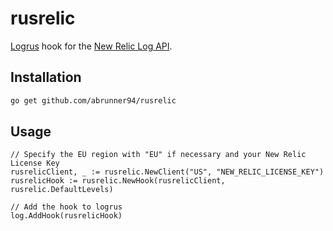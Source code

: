 # rusrelic

[Logrus](https://github.com/sirupsen/logrus) hook for the [New Relic Log API](https://docs.newrelic.com/docs/logs/log-management/log-api/introduction-log-api/).

## Installation

```bash
go get github.com/abrunner94/rusrelic
```

## Usage

```golang
// Specify the EU region with "EU" if necessary and your New Relic License Key
rusrelicClient, _ := rusrelic.NewClient("US", "NEW_RELIC_LICENSE_KEY")
rusrelicHook := rusrelic.NewHook(rusrelicClient, rusrelic.DefaultLevels)

// Add the hook to logrus
log.AddHook(rusrelicHook)
```